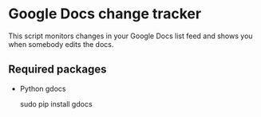 Google Docs change tracker
=======

This script monitors changes in your Google Docs list feed and shows you when somebody edits the docs.

Required packages
----

 *  Python gdocs

	sudo pip install gdocs
